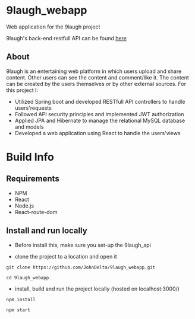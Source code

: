 # 9laugh_webapp

Web application for the 9laugh project

9laugh's back-end restfull API can be found [here](https://github.com/JohnDelta/9laugh_api)

## About
9laugh is an entertaining web platform in which users upload and share content. Other users can see the content and comment/like it. The content can be created by the users themselves or by other external sources. For this project I:
- Utilized Spring boot and developed RESTfull API
controllers to handle users'requests
- Followed API security principles and implemented JWT
authorization
- Applied JPA and Hibernate to manage the relational
MySQL database and models
- Developed a web application using React to handle the
users'views

# Build Info

## Requirements
- NPM
- React
- Node.js
- React-route-dom

## Install and run locally
- Before install this, make sure you set-up the 9laugh_api

- clone the project to a location and open it

` git clone https://github.com/JohnDelta/9laugh_webapp.git `

` cd 9laugh_webapp `

- install, build and run the project locally (hosted on localhost:3000/)

` npm install `

` npm start `

